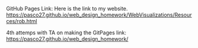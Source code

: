 


GitHub Pages Link:
Here is the link to my website. 
https://pasco27.github.io/web_design_homework/WebVisualizations/Resources/rob.html



4th attemps with TA on making the GitPages link:
https://pasco27.github.io/web_design_homework/
